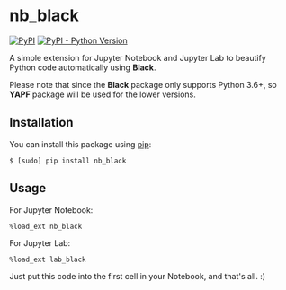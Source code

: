 # nb_black

[![PyPI](https://img.shields.io/pypi/v/nb_black.svg)]()
[![PyPI - Python Version](https://img.shields.io/pypi/pyversions/nb_black.svg)]()

A simple extension for Jupyter Notebook and Jupyter Lab to beautify Python code automatically using **Black**.

Please note that since the **Black** package only supports Python 3.6+, so **YAPF** package will be used for the lower versions.

## Installation

You can install this package using [pip](http://www.pip-installer.org):

```
$ [sudo] pip install nb_black
```

## Usage

For Jupyter Notebook:

```
%load_ext nb_black
```

For Jupyter Lab:

```
%load_ext lab_black
```

Just put this code into the first cell in your Notebook, and that's all. :)
